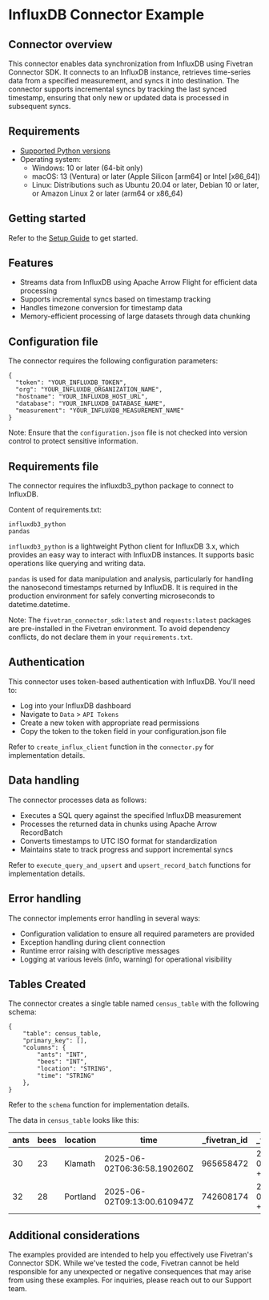# InfluxDB Connector Example

## Connector overview

This connector enables data synchronization from InfluxDB using Fivetran Connector SDK. It connects to an InfluxDB instance, retrieves time-series data from a specified measurement, and syncs it into destination. The connector supports incremental syncs by tracking the last synced timestamp, ensuring that only new or updated data is processed in subsequent syncs. 

## Requirements

* [Supported Python versions](https://github.com/fivetran/fivetran_connector_sdk/blob/main/README.md#requirements)   
* Operating system:
  * Windows: 10 or later (64-bit only)
  * macOS: 13 (Ventura) or later (Apple Silicon [arm64] or Intel [x86_64])
  * Linux: Distributions such as Ubuntu 20.04 or later, Debian 10 or later, or Amazon Linux 2 or later (arm64 or x86_64)

## Getting started

Refer to the [Setup Guide](https://fivetran.com/docs/connectors/connector-sdk/setup-guide) to get started.

## Features

- Streams data from InfluxDB using Apache Arrow Flight for efficient data processing
- Supports incremental syncs based on timestamp tracking
- Handles timezone conversion for timestamp data
- Memory-efficient processing of large datasets through data chunking

## Configuration file

The connector requires the following configuration parameters:

```
{
  "token": "YOUR_INFLUXDB_TOKEN",
  "org": "YOUR_INFLUXDB_ORGANIZATION_NAME",
  "hostname": "YOUR_INFLUXDB_HOST_URL",
  "database": "YOUR_INFLUXDB_DATABASE_NAME",
  "measurement": "YOUR_INFLUXDB_MEASUREMENT_NAME"
}
```

Note: Ensure that the `configuration.json` file is not checked into version control to protect sensitive information.

## Requirements file

The connector requires the influxdb3_python package to connect to InfluxDB.

Content of requirements.txt:

```
influxdb3_python
pandas
```

`influxdb3_python` is a lightweight Python client for InfluxDB 3.x, which provides an easy way to interact with InfluxDB instances. It supports basic operations like querying and writing data.

`pandas` is used for data manipulation and analysis, particularly for handling the nanosecond timestamps returned by InfluxDB. It is required in the production environment for safely converting microseconds to datetime.datetime.

Note: The `fivetran_connector_sdk:latest` and `requests:latest` packages are pre-installed in the Fivetran environment. To avoid dependency conflicts, do not declare them in your `requirements.txt`.

## Authentication

This connector uses token-based authentication with InfluxDB. You'll need to:  
- Log into your InfluxDB dashboard
- Navigate to `Data` > `API Tokens`
- Create a new token with appropriate read permissions
- Copy the token to the token field in your configuration.json file

Refer to `create_influx_client` function in the `connector.py` for implementation details.

## Data handling

The connector processes data as follows:  
- Executes a SQL query against the specified InfluxDB measurement
- Processes the returned data in chunks using Apache Arrow RecordBatch
- Converts timestamps to UTC ISO format for standardization
- Maintains state to track progress and support incremental syncs

Refer to `execute_query_and_upsert` and `upsert_record_batch` functions for implementation details.

## Error handling

The connector implements error handling in several ways:  
- Configuration validation to ensure all required parameters are provided
- Exception handling during client connection
- Runtime error raising with descriptive messages
- Logging at various levels (info, warning) for operational visibility

## Tables Created

The connector creates a single table named `census_table` with the following schema:  
```
{
    "table": census_table,
    "primary_key": [],
    "columns": {
        "ants": "INT",
        "bees": "INT",
        "location": "STRING",
        "time": "STRING"
    },
}
```

Refer to the `schema` function for implementation details.

The data in `census_table` looks like this:

| ants | bees | location | time                        | _fivetran_id | _fivetran_synced              | _fivetran_deleted |
|------|------|----------|-----------------------------|--------------|-------------------------------|-------------------|
| 30   | 23   | Klamath  | 2025-06-02T06:36:58.190260Z | 965658472    | 2025-06-02 06:36:58.102 +0000 | false             |
| 32   | 28   | Portland | 2025-06-02T09:13:00.610947Z | 742608174    | 2025-06-02 06:36:58.119 +0000 | false             |


## Additional considerations

The examples provided are intended to help you effectively use Fivetran's Connector SDK. While we've tested the code, Fivetran cannot be held responsible for any unexpected or negative consequences that may arise from using these examples. For inquiries, please reach out to our Support team.
